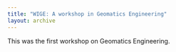 ```yaml
---
title: "WIGE: A workshop in Geomatics Engineering"
layout: archive
---
```


This was the first workshop on Geomatics Engineering.